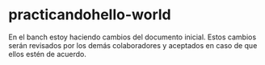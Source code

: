 # practicandohello-world

En el banch estoy haciendo cambios del documento inicial.
Estos cambios serán revisados por los demás colaboradores y aceptados en caso de que ellos estén de acuerdo.
